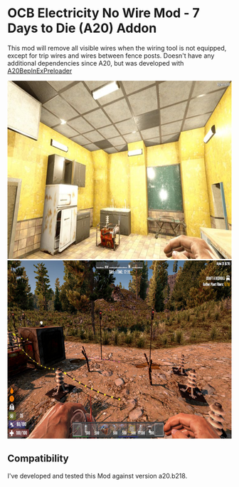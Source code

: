 # OCB Electricity No Wire Mod - 7 Days to Die (A20) Addon

This mod will remove all visible wires when the wiring tool is not equipped,
except for trip wires and wires between fence posts. Doesn't have any additional
dependencies since A20, but was developed with [A20BepInExPreloader][1]

<img src="Screens/in-game-lights.jpg" alt="In-game hiding wires for lights" height="400" />
<img src="Screens/side-by-side.jpg" alt="In-game side by side comparison" height="400" />

## Compatibility

I've developed and tested this Mod against version a20.b218.

[1]: https://github.com/OCB7D2D/A20BepInExPreloader